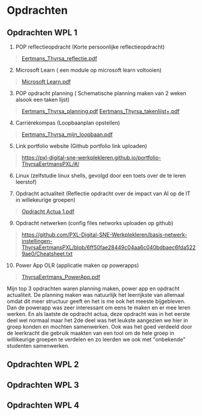 # Opdrachten

## Opdrachten WPL 1
1. POP reflectieopdracht (Korte persoonlijke reflectieopdracht)<br>
> [Eertmans_Thyrsa_reflectie.pdf](https://github.com/PXL-Digital-SNE-Werkplekleren/portfolio-ThyrsaEertmansPXL/files/13886377/Eertmans_Thyrsa_reflectie.pdf)

2. Microsoft Learn ( een module op microsoft learn voltooien)<br>
> [Microsoft Learn.pdf](https://github.com/PXL-Digital-SNE-Werkplekleren/portfolio-ThyrsaEertmansPXL/files/13886400/Microsoft.Learn.pdf)


3. POP opdracht planning ( Schematische planning maken van 2 weken alsook een taken lijst)<br>
> [Eertmans_Thyrsa_planning.pdf](https://github.com/PXL-Digital-SNE-Werkplekleren/portfolio-ThyrsaEertmansPXL/files/13886373/Eertmans_Thyrsa_planning.1.pdf)
[Eertmans_Thyrsa_takenlijst+.pdf](https://github.com/PXL-Digital-SNE-Werkplekleren/portfolio-ThyrsaEertmansPXL/files/13886374/Eertmans_Thyrsa_takenlijst%2B.pdf)

4. Carrièrekompas (Loopbaanplan opstellen)<br>
> [Eertmans_Thyrsa_mijn_loopbaan.pdf](https://github.com/PXL-Digital-SNE-Werkplekleren/portfolio-ThyrsaEertmansPXL/files/13886375/Eertmans_Thyrsa_mijn_loopbaan.pdf)

5. Link portfolio website (Github portfolio link uploaden)
> https://pxl-digital-sne-werkplekleren.github.io/portfolio-ThyrsaEertmansPXL/#/

6. Linux (zelfstudie linux shells, gevolgd door een toets over de te leren leerstof)

7. Opdracht actualiteit (Reflectie opdracht over de impact van AI op de IT in willekeurige groepen)<br>
> [Opdracht Actua 1.pdf](https://github.com/PXL-Digital-SNE-Werkplekleren/portfolio-ThyrsaEertmansPXL/files/13886336/Opdracht.Actua.1.pdf)

   
9. Opdracht netwerken (config files networks uploaden op github)<br>
> https://github.com/PXL-Digital-SNE-Werkplekleren/basis-netwerk-instellingen-ThyrsaEertmansPXL/blob/6ff50fae28449c04aa6c040bdbaec6fda5229ae0/Cheatsheet.txt 

10. Power App OLR (applicatie maken op powerapps)<br>
> [ThyrsaEertmans_PowerApp.pdf](https://github.com/PXL-Digital-SNE-Werkplekleren/portfolio-ThyrsaEertmansPXL/files/13886338/ThyrsaEertmans_PowerApp.pdf)

Mijn top 3 opdrachten waren planning maken, power app en opdracht actualiteit.
De planning maken was natuurlijk het leerrijkste van allemaal omdat dit meer structuur geeft en het is me ook het meeste bijgebleven. Dan de powerapp was zeer interessant
om eens te maken en er mee leren werken. En als laatste de opdracht actua, deze opdracht was in het eerste deel wel normaal maar het 2de deel was het leukste aangezien we hier
in groep konden en mochten samenwerken. Ook was het goed verdeeld door de leerkracht die gebruik maakten van een tool om de hele groep in willikeurige groepen te verdelen en zo leerden we ook met "onbekende" studenten samenwerken.


## Opdrachten WPL 2

## Opdrachten WPL 3

## Opdrachten WPL 4

